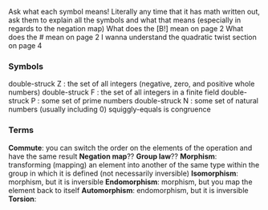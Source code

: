 Ask what each symbol means! Literally any time that it has math written out, ask them to explain all the symbols and what that means (especially in regards to the negation map)
What does the \[B!] mean on page 2
What does the # mean on page 2
I wanna understand the quadratic twist section on page 4

### Symbols
double-struck Z : the set of all integers (negative, zero, and positive whole numbers)
double-struck F : the set of all integers in a finite field
double-struck P : some set of prime numbers
double-struck N : some set of natural numbers (usually including 0)
squiggly-equals is congruence

### Terms
**Commute**: you can switch the order on the elements of the operation and have the same result
**Negation map**??
**Group law**??
**Morphism**: transforming (mapping) an element into another of the same type within the group in which it is defined (not necessarily inversible)
**Isomorphism**: morphism, but it is inversible
**Endomorphism**: morphism, but you map the element back to itself
**Automorphism**: endomorphism, but it is inversible
**Torsion**: 